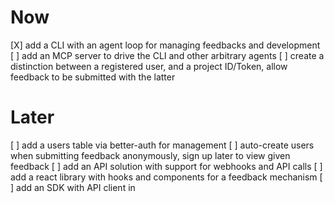 # Now

[X] add a CLI with an agent loop for managing feedbacks and development
[ ] add an MCP server to drive the CLI and other arbitrary agents
[ ] create a distinction between a registered user, and a project ID/Token, allow feedback to be submitted with the latter

# Later

[ ] add a users table via better-auth for management
[ ] auto-create users when submitting feedback anonymously, sign up later to view given feedback
[ ] add an API solution with support for webhooks and API calls
[ ] add a react library with hooks and components for a feedback mechanism
[ ] add an SDK with API client in
